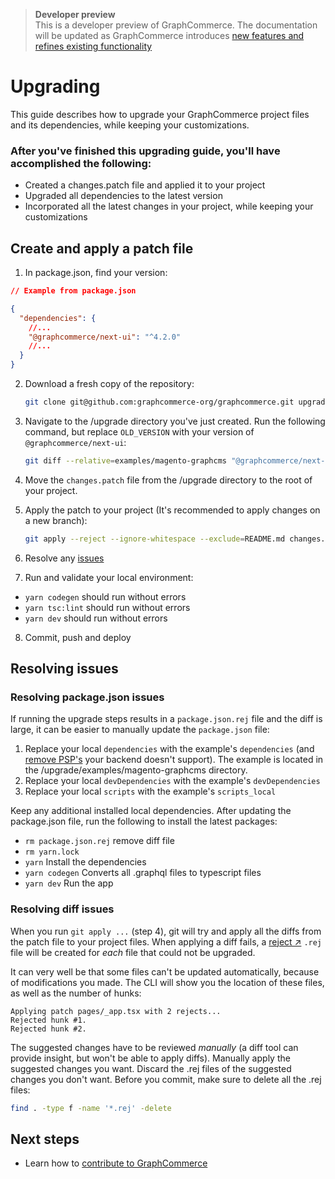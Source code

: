 > **Developer preview**  
> This is a developer preview of GraphCommerce. The documentation will be
> updated as GraphCommerce introduces
> [new features and refines existing functionality](https://github.com/graphcommerce-org/graphcommerce/releases)

# Upgrading

This guide describes how to upgrade your GraphCommerce project files and its
dependencies, while keeping your customizations.

### After you've finished this upgrading guide, you'll have accomplished the following:

- Created a changes.patch file and applied it to your project
- Upgraded all dependencies to the latest version
- Incorporated all the latest changes in your project, while keeping your
  customizations

## Create and apply a patch file

1. In package.json, find your version:

```json
// Example from package.json

{
  "dependencies": {
    //...
    "@graphcommerce/next-ui": "^4.2.0"
    //...
  }
}
```

2. Download a fresh copy of the repository:

   ```bash
   git clone git@github.com:graphcommerce-org/graphcommerce.git upgrade
   ```

3. Navigate to the /upgrade directory you've just created. Run the following
   command, but replace `OLD_VERSION` with your version of
   `@graphcommerce/next-ui`:

   ```bash
   git diff --relative=examples/magento-graphcms "@graphcommerce/next-ui@OLD_VERSION" examples/magento-graphcms ':!examples/magento-graphcms/CHANGELOG.md' > changes.patch
   ```

4. Move the `changes.patch` file from the /upgrade directory to the root of your
   project.

5. Apply the patch to your project (It's recommended to apply changes on a new
   branch):

   ```bash
   git apply --reject --ignore-whitespace --exclude=README.md changes.patch
   ```

6. Resolve any [issues](#resolving-issues)

7. Run and validate your local environment:

- `yarn codegen` should run without errors
- `yarn tsc:lint` should run without errors
- `yarn dev` should run without errors

8. Commit, push and deploy

## Resolving issues

### Resolving package.json issues

If running the upgrade steps results in a `package.json.rej` file and the diff
is large, it can be easier to manually update the `package.json` file:

1. Replace your local `dependencies` with the example's `dependencies` (and
   [remove PSP's](./getting-started/create.md#remove-unused-psps) your backend
   doesn't support). The example is located in the
   /upgrade/examples/magento-graphcms directory.
2. Replace your local `devDependencies` with the example's `devDependencies`
3. Replace your local `scripts` with the example's `scripts_local`

Keep any additional installed local dependencies. After updating the
package.json file, run the following to install the latest packages:

- `rm package.json.rej` remove diff file
- `rm yarn.lock`
- `yarn` Install the dependencies
- `yarn codegen` Converts all .graphql files to typescript files
- `yarn dev` Run the app

### Resolving diff issues

When you run `git apply ...` (step 4), git will try and apply all the diffs from
the patch file to your project files. When applying a diff fails, a
[reject ↗](https://git-scm.com/docs/git-apply#Documentation/git-apply.txt---reject)
`.rej` file will be created for _each_ file that could not be upgraded.

It can very well be that some files can't be updated automatically, because of
modifications you made. The CLI will show you the location of these files, as
well as the number of hunks:

```
Applying patch pages/_app.tsx with 2 rejects...
Rejected hunk #1.
Rejected hunk #2.
```

The suggested changes have to be reviewed _manually_ (a diff tool can provide
insight, but won't be able to apply diffs). Manually apply the suggested changes
you want. Discard the .rej files of the suggested changes you don't want. Before
you commit, make sure to delete all the .rej files:

```bash
find . -type f -name '*.rej' -delete
```

## Next steps

- Learn how to [contribute to GraphCommerce](./contributing.md)
